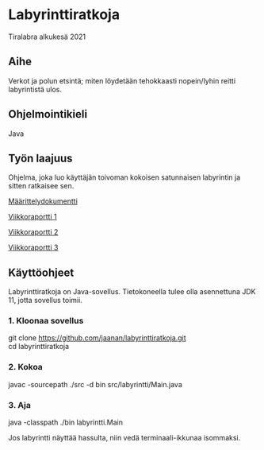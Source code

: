 # Labyrinttiratkoja
Tiralabra alkukesä 2021

## Aihe    
Verkot ja polun etsintä; miten löydetään tehokkaasti nopein/lyhin reitti labyrintistä ulos.    
## Ohjelmointikieli  
Java  
## Työn laajuus  
Ohjelma, joka luo käyttäjän toivoman kokoisen satunnaisen labyrintin ja sitten ratkaisee sen.<br/>

[Määrittelydokumentti](https://github.com/jaanan/labyrinttiratkoja/blob/master/dokumentaatio/m%C3%A4%C3%A4rittelydokumentti.md)

[Viikkoraportti 1](https://github.com/jaanan/labyrinttiratkoja/blob/d240f530ac72d38cb9af57dda6739d9a1252f5a7/dokumentaatio/viikkoraportti1.md)

[Viikkoraportti 2](https://github.com/jaanan/labyrinttiratkoja/blob/29074ed820674eb80dcaf1bd422deead33b0b225/dokumentaatio/viikkoraportti2.md)

[Viikkoraportti 3](https://github.com/jaanan/labyrinttiratkoja/blob/3f6400c717b6ce2d8a6d184098d0d829fc6b27d9/dokumentaatio/viikkoraportti3.md)

## Käyttöohjeet

Labyrinttiratkoja on Java-sovellus. Tietokoneella tulee olla asennettuna JDK 11, jotta sovellus toimii. 

### 1. Kloonaa sovellus

git clone https://github.com/jaanan/labyrinttiratkoja.git  
cd labyrinttiratkoja

### 2. Kokoa

javac -sourcepath ./src -d bin src/labyrintti/Main.java

### 3. Aja

java -classpath ./bin labyrintti.Main

Jos labyrintti näyttää hassulta, niin vedä terminaali-ikkunaa isommaksi.
